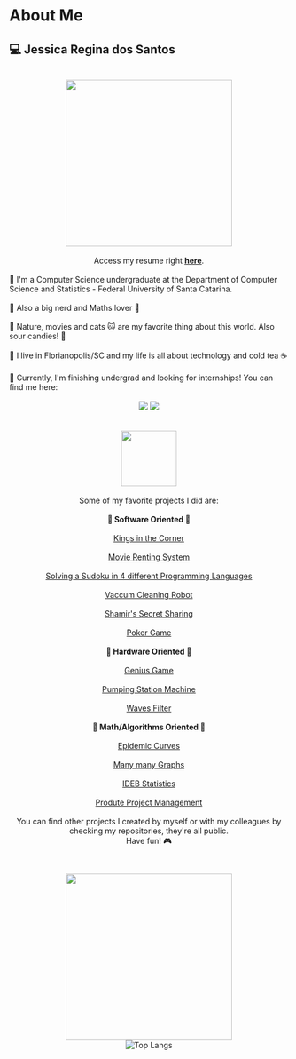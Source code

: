# About Me

## 💻 Jessica Regina dos Santos
<div align="center"> <br><img src="https://i.pinimg.com/originals/bb/34/01/bb34017e0cd6eeaff3e785b60a8ff59f.gif" width="300"/><br>
<br>Access my resume right <b><u><a href="https://docs.google.com/document/d/1UunIfzzI_8bVVJ1IZ2OvKDL8BamsNEmPK30Nu1FpsEA/edit?usp=sharing">here</a></u></b>.</div> 
<br>🌸 I'm a Computer Science undergraduate at the Department of Computer Science and Statistics - Federal University of Santa Catarina.<br>
<br>🌸 Also a big nerd and Maths lover 📖<br>
<br>🌸 Nature, movies and cats 🐱 are my favorite thing about this world. Also sour candies! 💜<br>
<br>🌸 I live in Florianopolis/SC and my life is all about technology and cold tea ☕<br>
<br>🌸 Currently, I'm finishing undergrad and looking for internships! You can find me here:<br>
<br><div align="center"> <a href="https://www.instagram.com/jessicaregds/"><img src="https://img.shields.io/badge/-Instagram-%23E4405F?style=for-the-badge&logo=instagram&logoColor=white"/></a> <a href="https://www.linkedin.com/in/jessica-regina-dos-santos-aa7667142/"><img src="https://img.shields.io/badge/-LinkedIn-%230077B5?style=for-the-badge&logo=linkedin&logoColor=white"/></a> </div>
<br>
<br>
<div align="center"> 
<img src="https://i.pinimg.com/originals/4d/3f/d5/4d3fd5c79837384de61fd2ca64da03a7.gif" width="100"/><br>
</div>
<div align="center">
<br>Some of my favorite projects I did are:<br>
<br><b>💌 Software Oriented 💌</b><br>
<br><a href="https://github.com/jessregsts/INE5417-Engenharia-de-Software-I">Kings in the Corner</a><br>
<br><a href="https://github.com/jessregsts/INE5402-Programacao-Orientada-a-Objetos-I/tree/main/TrabalhoFinal">Movie Renting System</a><br>
<br><a href="https://github.com/jessregsts/INE5416-Paradigmas-de-Programacao">Solving a Sudoku in 4 different Programming Languages</a><br>
<br><a href="https://github.com/jessregsts/INE5408-Estruturas-de-Dados/tree/main/ProjetoI">Vaccum Cleaning Robot</a><br>
<br><a href="https://github.com/jessregsts/Trabalho_Final_Seguranca">Shamir's Secret Sharing</a><br>
<br><a href="https://github.com/jessregsts/INE5404-Programacao-Orientada-a-Objetos-II/tree/main/PokerGame">Poker Game</a><br>
<br><b>💌 Hardware Oriented 💌</b><br>
<br><a href="https://github.com/jessregsts/EEL5105-Circuitos-e-Tecnicas-Digitais/tree/main/Genius">Genius Game</a><br>
<br><a href="https://github.com/jessregsts/INE5411-Organizacao-de-Computadores-I/tree/main/TrabFinal">Pumping Station Machine</a><br>
<br><a href="https://github.com/jessregsts/EEL5105-Circuitos-e-Tecnicas-Digitais/tree/main/Genius">Waves Filter</a><br>
<br><b>💌 Math/Algorithms Oriented 💌</b><br>
<br><a href="https://github.com/jessregsts/INE5202-Calculo-Numerico-em-Computadores/tree/main/Trabalho03">Epidemic Curves</a><br>
<br><a href="https://github.com/jessregsts/INE5413-Grafos">Many many Graphs</a><br>
<br><a href="https://github.com/jessregsts/INE5405-Probabilidade-e-Estatistica">IDEB Statistics</a><br>
<br><a href="https://github.com/jessregsts/INE5427-Planejamento-e-Gestao-de-Projetos">Produte Project Management</a><br>

<br>
You can find other projects I created by myself or with my colleagues by checking my repositories, they're all public. 
<br>Have fun! 🎮

<br><div align="center"> <img src="https://66.media.tumblr.com/9356a5343569692547be79f4fe460829/tumblr_mit6meq11R1rfjowdo1_500.gif" width="300"/>
<br><img src="https://github-readme-stats.vercel.app/api/top-langs/?username=jessregsts&layout=compact&theme=tokyonight" alt="Top Langs" />
<br>
 </div>


</div>


